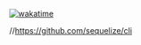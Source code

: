 [![wakatime](https://wakatime.com/badge/user/f2cd0dd6-8739-481a-a624-5d45149aad29/project/a4cb16a8-c8f1-462d-b23f-7a45932f55d9.svg)](https://wakatime.com/badge/user/f2cd0dd6-8739-481a-a624-5d45149aad29/project/a4cb16a8-c8f1-462d-b23f-7a45932f55d9)

//https://github.com/sequelize/cli